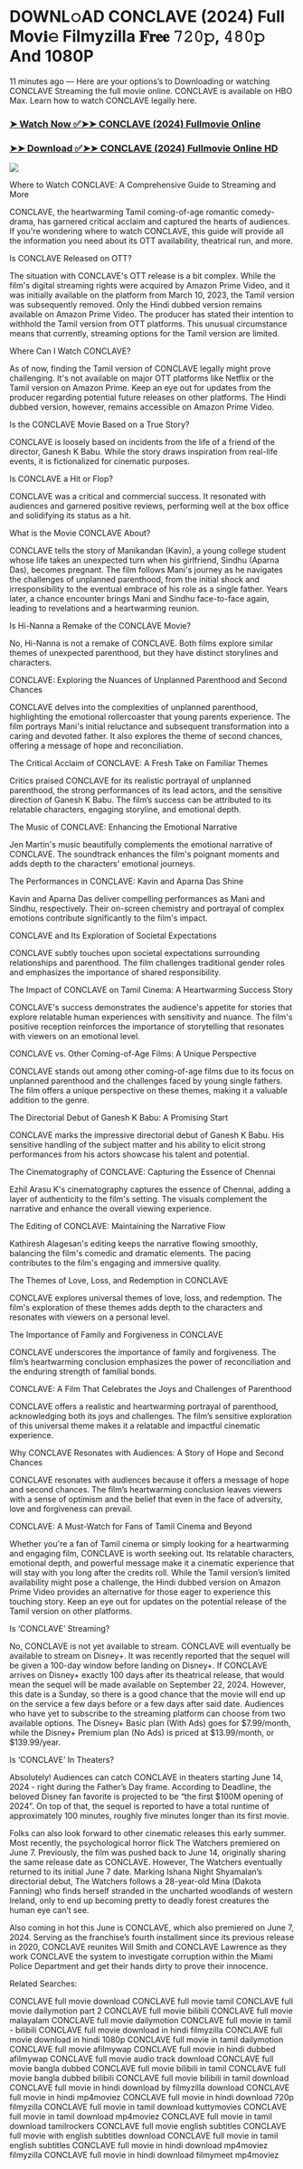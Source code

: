 # DOWNL𝚘AD CONCLAVE (2024) Full Mov𝐢𝚎 Filmyzilla 𝐅𝐫𝐞𝐞 𝟽𝟸𝟶𝚙, 𝟺𝟾𝟶𝚙 And 1080P

11 minutes ago — Here are your options’s to Downloading or watching CONCLAVE Streaming the full movie online. CONCLAVE is available on HBO Max. Learn how to watch CONCLAVE legally here.


### [➤ Watch Now ✅➤➤ CONCLAVE (2024) Fullmovie Online](https://aaamiiin.com/en/movie/974576/CONCLAVE-discod)

### [➤➤ Download ✅➤➤ CONCLAVE (2024) Fullmovie Online HD](https://aaamiiin.com/en/movie/974576/CONCLAVE-discod)

<p dir="auto"><a href="https://aaamiiin.com/en/movie/974576/CONCLAVE-discod" title="PLAY NOW" rel="nofollow"><img src="https://i.imgur.com/jhNGoEt.gif" style="max-width: 100%;"></a></p>

Where to Watch CONCLAVE: A Comprehensive Guide to Streaming and More

CONCLAVE, the heartwarming Tamil coming-of-age romantic comedy-drama, has garnered critical acclaim and captured the hearts of audiences. If you're wondering where to watch CONCLAVE, this guide will provide all the information you need about its OTT availability, theatrical run, and more.

Is CONCLAVE Released on OTT?

The situation with CONCLAVE's OTT release is a bit complex. While the film's digital streaming rights were acquired by Amazon Prime Video, and it was initially available on the platform from March 10, 2023, the Tamil version was subsequently removed. Only the Hindi dubbed version remains available on Amazon Prime Video. The producer has stated their intention to withhold the Tamil version from OTT platforms. This unusual circumstance means that currently, streaming options for the Tamil version are limited.

Where Can I Watch CONCLAVE?

As of now, finding the Tamil version of CONCLAVE legally might prove challenging. It's not available on major OTT platforms like Netflix or the Tamil version on Amazon Prime. Keep an eye out for updates from the producer regarding potential future releases on other platforms. The Hindi dubbed version, however, remains accessible on Amazon Prime Video.

Is the CONCLAVE Movie Based on a True Story?

CONCLAVE is loosely based on incidents from the life of a friend of the director, Ganesh K Babu. While the story draws inspiration from real-life events, it is fictionalized for cinematic purposes.

Is CONCLAVE a Hit or Flop?

CONCLAVE was a critical and commercial success. It resonated with audiences and garnered positive reviews, performing well at the box office and solidifying its status as a hit.

What is the Movie CONCLAVE About?

CONCLAVE tells the story of Manikandan (Kavin), a young college student whose life takes an unexpected turn when his girlfriend, Sindhu (Aparna Das), becomes pregnant. The film follows Mani's journey as he navigates the challenges of unplanned parenthood, from the initial shock and irresponsibility to the eventual embrace of his role as a single father. Years later, a chance encounter brings Mani and Sindhu face-to-face again, leading to revelations and a heartwarming reunion.

Is Hi-Nanna a Remake of the CONCLAVE Movie?

No, Hi-Nanna is not a remake of CONCLAVE. Both films explore similar themes of unexpected parenthood, but they have distinct storylines and characters.

CONCLAVE: Exploring the Nuances of Unplanned Parenthood and Second Chances

CONCLAVE delves into the complexities of unplanned parenthood, highlighting the emotional rollercoaster that young parents experience. The film portrays Mani's initial reluctance and subsequent transformation into a caring and devoted father. It also explores the theme of second chances, offering a message of hope and reconciliation.

The Critical Acclaim of CONCLAVE: A Fresh Take on Familiar Themes

Critics praised CONCLAVE for its realistic portrayal of unplanned parenthood, the strong performances of its lead actors, and the sensitive direction of Ganesh K Babu. The film’s success can be attributed to its relatable characters, engaging storyline, and emotional depth.

The Music of CONCLAVE: Enhancing the Emotional Narrative

Jen Martin's music beautifully complements the emotional narrative of CONCLAVE. The soundtrack enhances the film's poignant moments and adds depth to the characters' emotional journeys.

The Performances in CONCLAVE: Kavin and Aparna Das Shine

Kavin and Aparna Das deliver compelling performances as Mani and Sindhu, respectively. Their on-screen chemistry and portrayal of complex emotions contribute significantly to the film's impact.

CONCLAVE and Its Exploration of Societal Expectations

CONCLAVE subtly touches upon societal expectations surrounding relationships and parenthood. The film challenges traditional gender roles and emphasizes the importance of shared responsibility.

The Impact of CONCLAVE on Tamil Cinema: A Heartwarming Success Story

CONCLAVE's success demonstrates the audience's appetite for stories that explore relatable human experiences with sensitivity and nuance. The film's positive reception reinforces the importance of storytelling that resonates with viewers on an emotional level.

CONCLAVE vs. Other Coming-of-Age Films: A Unique Perspective

CONCLAVE stands out among other coming-of-age films due to its focus on unplanned parenthood and the challenges faced by young single fathers. The film offers a unique perspective on these themes, making it a valuable addition to the genre.

The Directorial Debut of Ganesh K Babu: A Promising Start

CONCLAVE marks the impressive directorial debut of Ganesh K Babu. His sensitive handling of the subject matter and his ability to elicit strong performances from his actors showcase his talent and potential.

The Cinematography of CONCLAVE: Capturing the Essence of Chennai

Ezhil Arasu K's cinematography captures the essence of Chennai, adding a layer of authenticity to the film's setting. The visuals complement the narrative and enhance the overall viewing experience.

The Editing of CONCLAVE: Maintaining the Narrative Flow

Kathiresh Alagesan's editing keeps the narrative flowing smoothly, balancing the film's comedic and dramatic elements. The pacing contributes to the film's engaging and immersive quality.

The Themes of Love, Loss, and Redemption in CONCLAVE

CONCLAVE explores universal themes of love, loss, and redemption. The film's exploration of these themes adds depth to the characters and resonates with viewers on a personal level.

The Importance of Family and Forgiveness in CONCLAVE

CONCLAVE underscores the importance of family and forgiveness. The film’s heartwarming conclusion emphasizes the power of reconciliation and the enduring strength of familial bonds.

CONCLAVE: A Film That Celebrates the Joys and Challenges of Parenthood

CONCLAVE offers a realistic and heartwarming portrayal of parenthood, acknowledging both its joys and challenges. The film’s sensitive exploration of this universal theme makes it a relatable and impactful cinematic experience.

Why CONCLAVE Resonates with Audiences: A Story of Hope and Second Chances

CONCLAVE resonates with audiences because it offers a message of hope and second chances. The film’s heartwarming conclusion leaves viewers with a sense of optimism and the belief that even in the face of adversity, love and forgiveness can prevail.

CONCLAVE: A Must-Watch for Fans of Tamil Cinema and Beyond

Whether you're a fan of Tamil cinema or simply looking for a heartwarming and engaging film, CONCLAVE is worth seeking out. Its relatable characters, emotional depth, and powerful message make it a cinematic experience that will stay with you long after the credits roll. While the Tamil version’s limited availability might pose a challenge, the Hindi dubbed version on Amazon Prime Video provides an alternative for those eager to experience this touching story. Keep an eye out for updates on the potential release of the Tamil version on other platforms.


Is ‘CONCLAVE’ Streaming?

No, CONCLAVE is not yet available to stream. CONCLAVE will eventually be available to stream on Disney+. It was recently reported that the sequel will be given a 100-day window before landing on Disney+. If CONCLAVE arrives on Disney+ exactly 100 days after its theatrical release, that would mean the sequel will be made available on September 22, 2024. However, this date is a Sunday, so there is a good chance that the movie will end up on the service a few days before or a few days after said date. Audiences who have yet to subscribe to the streaming platform can choose from two available options. The Disney+ Basic plan (With Ads) goes for $7.99/month, while the Disney+ Premium plan (No Ads) is priced at $13.99/month, or $139.99/year.

Is ‘CONCLAVE’ In Theaters?

Absolutely! Audiences can catch CONCLAVE in theaters starting June 14, 2024 - right during the Father’s Day frame. According to Deadline, the beloved Disney fan favorite is projected to be “the first $100M opening of 2024”. On top of that, the sequel is reported to have a total runtime of approximately 100 minutes, roughly five minutes longer than its first movie.

Folks can also look forward to other cinematic releases this early summer. Most recently, the psychological horror flick The Watchers premiered on June 7. Previously, the film was pushed back to June 14, originally sharing the same release date as CONCLAVE. However, The Watchers eventually returned to its initial June 7 date. Marking Ishana Night Shyamalan’s directorial debut, The Watchers follows a 28-year-old Mina (Dakota Fanning) who finds herself stranded in the uncharted woodlands of western Ireland, only to end up becoming pretty to deadly forest creatures the human eye can’t see.

Also coming in hot this June is CONCLAVE, which also premiered on June 7, 2024. Serving as the franchise’s fourth installment since its previous release in 2020, CONCLAVE reunites Will Smith and CONCLAVE Lawrence as they work CONCLAVE the system to investigate corruption within the Miami Police Department and get their hands dirty to prove their innocence.


Related Searches:

CONCLAVE full movie download
CONCLAVE full movie tamil
CONCLAVE full movie dailymotion part 2
CONCLAVE full movie bilibili
CONCLAVE full movie malayalam
CONCLAVE full movie dailymotion
CONCLAVE full movie in tamil - bilibili
CONCLAVE full movie download in hindi filmyzilla
CONCLAVE full movie download in hindi 1080p
CONCLAVE full movie in tamil dailymotion
CONCLAVE full movie afilmywap
CONCLAVE full movie in hindi dubbed afilmywap
CONCLAVE full movie audio track download
CONCLAVE full movie bangla dubbed
CONCLAVE full movie bilibili in tamil
CONCLAVE full movie bangla dubbed bilibili
CONCLAVE full movie bilibili in tamil download
CONCLAVE full movie in hindi download by filmyzilla
download CONCLAVE full movie in hindi mp4moviez
CONCLAVE full movie in hindi download 720p filmyzilla
CONCLAVE full movie in tamil download kuttymovies
CONCLAVE full movie in tamil download mp4moviez
CONCLAVE full movie in tamil download tamilrockers
CONCLAVE full movie english subtitles
CONCLAVE full movie with english subtitles download
CONCLAVE full movie in tamil english subtitles
CONCLAVE full movie in hindi download mp4moviez filmyzilla
CONCLAVE full movie in hindi download filmymeet mp4moviez
